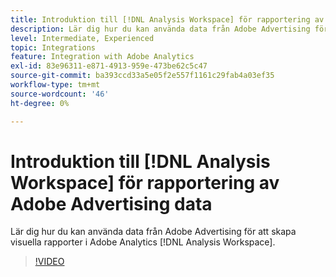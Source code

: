 ```yaml
---
title: Introduktion till [!DNL Analysis Workspace] för rapportering av Adobe Advertising data
description: Lär dig hur du kan använda data från Adobe Advertising för att skapa visuella rapporter i Adobe Analytics [!DNL Analysis Workspace].
level: Intermediate, Experienced
topic: Integrations
feature: Integration with Adobe Analytics
exl-id: 83e96311-e871-4913-959e-473be62c5c47
source-git-commit: ba393ccd33a5e05f2e557f1161c29fab4a03ef35
workflow-type: tm+mt
source-wordcount: '46'
ht-degree: 0%

---
```


# Introduktion till [!DNL Analysis Workspace] för rapportering av Adobe Advertising data

Lär dig hur du kan använda data från Adobe Advertising för att skapa visuella rapporter i Adobe Analytics [!DNL Analysis Workspace].

>[!VIDEO](https://video.tv.adobe.com/v/33492)
